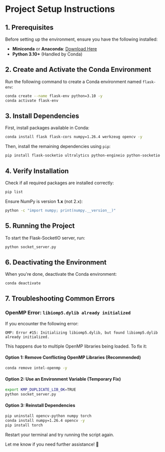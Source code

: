 # **Project Setup Instructions**

## **1. Prerequisites**
Before setting up the environment, ensure you have the following installed:
- **Miniconda** or **Anaconda**: [Download Here](https://docs.conda.io/en/latest/miniconda.html)
- **Python 3.10+** (Handled by Conda)

## **2. Create and Activate the Conda Environment**
Run the following command to create a Conda environment named `flask-env`:

```bash
conda create --name flask-env python=3.10 -y
conda activate flask-env
```

## **3. Install Dependencies**
First, install packages available in Conda:

```bash
conda install flask flask-cors numpy=1.26.4 werkzeug opencv -y
```

Then, install the remaining dependencies using `pip`:

```bash
pip install flask-socketio ultralytics python-engineio python-socketio
```

## **4. Verify Installation**
Check if all required packages are installed correctly:

```bash
pip list
```

Ensure NumPy is version **1.x** (not 2.x):

```bash
python -c "import numpy; print(numpy.__version__)"
```

## **5. Running the Project**
To start the Flask-SocketIO server, run:

```bash
python socket_server.py
```

## **6. Deactivating the Environment**
When you're done, deactivate the Conda environment:

```bash
conda deactivate
```

## **7. Troubleshooting Common Errors**
### **OpenMP Error: `libiomp5.dylib already initialized`**
If you encounter the following error:

```
OMP: Error #15: Initializing libiomp5.dylib, but found libiomp5.dylib already initialized.
```

This happens due to multiple OpenMP libraries being loaded. To fix it:

#### **Option 1: Remove Conflicting OpenMP Libraries (Recommended)**
```bash
conda remove intel-openmp -y
```

#### **Option 2: Use an Environment Variable (Temporary Fix)**
```bash
export KMP_DUPLICATE_LIB_OK=TRUE
python socket_server.py
```

#### **Option 3: Reinstall Dependencies**
```bash
pip uninstall opencv-python numpy torch
conda install numpy=1.26.4 opencv -y
pip install torch
```

Restart your terminal and try running the script again.

Let me know if you need further assistance! 🚀